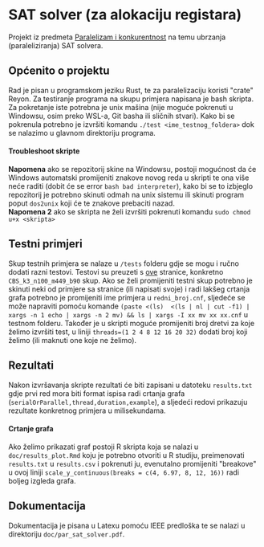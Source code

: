 # SAT solver (za alokaciju registara)

Projekt iz predmeta [Paralelizam i konkurentnost](https://www.fer.unizg.hr/predmet/pik) na temu ubrzanja (paraleliziranja) SAT solvera.  

## Općenito o projektu
Rad je pisan u programskom jeziku Rust, te za paralelizaciju koristi "crate" Reyon. Za testiranje programa na skupu primjera napisana je bash skripta. Za pokretanje iste potrebna je unix mašina (nije moguće pokrenuti u Windowsu, osim preko WSL-a, Git basha ili sličnih stvari). Kako bi se pokrenula potrebno je izvršiti komandu `./test <ime_testnog_foldera>` dok se nalazimo u glavnom direktoriju programa.  

#### Troubleshoot skripte
**Napomena** ako se repozitorij skine na Windowsu, postoji mogućnost da će Windows automatski promijeniti znakove novog reda u skripti te ona više neće raditi (dobit će se error `bash bad interpreter`), kako bi se to izbjeglo repozitorij je potrebno skinuti odmah na unix sistemu ili skinuti program poput `dos2unix` koji će te znakove prebaciti nazad.  
**Napomena 2** ako se skripta ne želi izvršiti pokrenuti komandu `sudo chmod u+x <skripta>`

## Testni primjeri
Skup testnih primjera se nalaze u `/tests` folderu gdje se mogu i ručno dodati razni testovi. Testovi su preuzeti s [ove](https://www.cs.ubc.ca/~hoos/SATLIB/benchm.html) stranice, konkretno `CBS_k3_n100_m449_b90` skup. Ako se želi promijeniti testni skup potrebno je skinuti neki od primjere sa stranice (ili napisati svoje) i radi lakšeg crtanja grafa potrebno je promijeniti ime primjera u `redni_broj.cnf`, sljedeće se može napraviti pomoću komande `(paste <(ls)  <(ls | nl | cut -f1) | xargs -n 1 echo | xargs -n 2 mv) && ls | xargs -I xx mv xx xx.cnf` u testnom folderu. Također je u skripti moguće promijeniti broj dretvi za koje želimo izvršiti test, u liniji `threads=(1 2 4 8 12 16 20 32)` dodati broj koji želimo (ili maknuti one koje ne želimo). 

## Rezultati 
Nakon izvršavanja skripte rezultati će biti zapisani u datoteku `results.txt` gdje prvi red mora biti format ispisa radi crtanja grafa (`serialOrParallel,thread,duration,example`), a sljedeći redovi prikazuju rezultate konkretnog primjera u milisekundama. 

#### Crtanje grafa
Ako želimo prikazati graf postoji R skripta koja se nalazi u `doc/results_plot.Rmd` koju je potrebno otvoriti u R studiju, preimenovati `results.txt` u `results.csv` i pokrenuti ju, evenutalno promijeniti "breakove" u ovoj liniji `scale_y_continuous(breaks = c(4, 6.97, 8, 12, 16))` radi boljeg izgleda grafa.
 
## Dokumentacija 
Dokumentacija je pisana u Latexu pomoću IEEE predloška te se nalazi u direktoriju `doc/par_sat_solver.pdf`.
